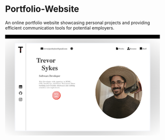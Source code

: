 # Portfolio-Website
An online portfolio website showcasing personal projects and providing efficient communication tools for potential employers.

<img src="read-me.png" alt='picture of portfolio'></img>
